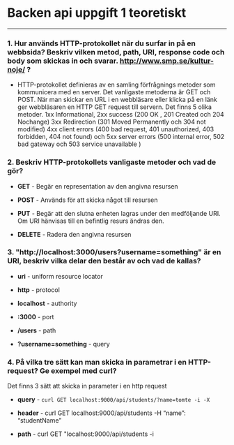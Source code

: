 # Backen api uppgift 1 teoretiskt
------

### 1. Hur används HTTP-protokollet när du surfar in på en webbsida? Beskriv vilken metod, path, URI, response code och body som skickas in och svarar. <http://www.smp.se/kultur-noje/> ?

 - HTTP-protokollet definieras av en samling 
  förfrågnings metoder som kommunicera med en server. Det vanligaste metoderna är GET och POST.
  När man skickar en URL i en webbläsare eller klicka på en länk ger webbläsaren en HTTP GET request till servern. Det finns 5 olika metoder. 
  1xx Informational, 2xx success (200 OK , 201 Created och 204 Nochange)
  3xx Redirection (301 Moved Permanently och 304 not modified)
  4xx client errors (400 bad request, 401 unauthorized, 403 forbidden, 404 not found) och 5xx server errors (500 internal error, 502 bad gateway och 503 service unavailable )

### 2. Beskriv HTTP-protokollets vanligaste metoder och vad de gör?

 - **GET** - Begär en representation av den angivna resursen

 - **POST** - Används för att skicka något till resursen

 - **PUT** - Begär att den slutna enheten lagras under den medföljande URI. Om URI hänvisas till en befintlig resurs ändras den. 

 - **DELETE** - Radera den angivna resursen

### 3. "http://localhost:3000/users?username=something" är en URI, beskriv vilka delar den består av och vad de kallas?

 - **uri** - uniform resource locator

 - **http** - protocol

 - **localhost** - authority

 - **:3000** - port 

 - **/users** - path

- **?username=something** - query

### 4. På vilka tre sätt kan man skicka in parametrar i en HTTP-request? Ge exempel med curl?

  Det finns 3 sätt att skicka in parameter i en http request
   
  -  **query** - `curl GET localhost:9000/api/students/?name=tomte -i -X`

  - **header** - curl GET  localhost:9000/api/students -H “name”: “studentName”

  - **path** - curl  GET "localhost:9000/api/students -i

